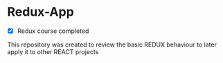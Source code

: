 # Redux-App


- [x] Redux course completed

This repository was created to review the basic REDUX behaviour to later apply it to other REACT projects

